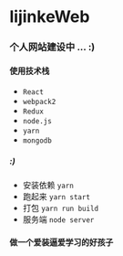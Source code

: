 # lijinkeWeb
### 个人网站建设中 ... :)
#### 使用技术栈
- `React`
- `webpack2`
- `Redux`
- `node.js`
- `yarn`
- `mongodb`
##### :)

- 安装依赖 `yarn`
- 跑起来 `yarn start`
- 打包 `yarn run build`
- 服务端 `node server`

#### 做一个爱装逼爱学习的好孩子

